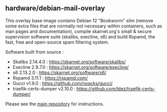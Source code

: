 ## hardware/debian-mail-overlay

This overlay base image contains Debian 12 "Bookworm" slim (remove some extra files that are normally not necessary within containers, such as man pages and documentation), compile skarnet.org's small & secure supervision software suite (skalibs, execline, s6) and build Rspamd, the fast, free and open-source spam filtering system.

Software built from source :

* Skalibs 2.14.4.0 : <https://skarnet.org/software/skalibs/>
* Execline 2.9.7.0 : <https://skarnet.org/software/execline/>
* s6 2.13.2.0 : <https://skarnet.org/software/s6/>
* Rspamd 3.11.1 : <https://rspamd.com/>
* Gucci v1.9.0 : <https://github.com/noqcks/gucci/>
* traefik-certs-dumper v2.10.0 : <https://github.com/ldez/traefik-certs-dumper/>

Please see the [main repository](https://github.com/mailserver2/mailserver) for instructions.
